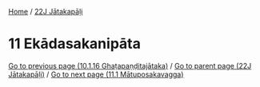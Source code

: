 
[Home](/) / [22J Jātakapāḷi](../22J.md)

# 11 Ekādasakanipāta


[Go to previous page (10.1.16 Ghaṭapaṇḍitajātaka)](10/10.1/10.1.16.md) / [Go to parent page (22J Jātakapāḷi)](0.md) / [Go to next page (11.1 Mātuposakavagga)](11/11.1.md)



